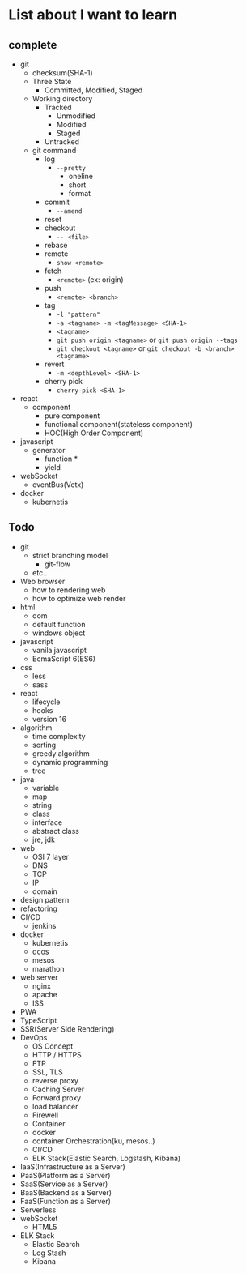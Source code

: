 # List about I want to learn

## complete

* git
  * checksum(SHA-1)
  * Three State
    * Committed, Modified, Staged
  * Working directory
    * Tracked
      * Unmodified
      * Modified
      * Staged
    * Untracked
  * git command
    * log
      * `--pretty`
        * oneline
        * short
        * format
    * commit
      * `--amend`
    * reset
    * checkout
      * `-- <file>`
    * rebase
    * remote
      * `show <remote>`
    * fetch
      * `<remote>` (ex: origin)
    * push
      * `<remote> <branch>`
    * tag
      * `-l "pattern"`
      * `-a <tagname> -m <tagMessage> <SHA-1>`
      * `<tagname>`
      * `git push origin <tagname>` or `git push origin --tags`
      * `git checkout <tagname>` or `git checkout -b <branch> <tagname>`
    * revert
      * `-m <depthLevel> <SHA-1>`
    * cherry pick
      * `cherry-pick <SHA-1>`
* react
  * component
    * pure component
    * functional component(stateless component)
    * HOC(High Order Component)
* javascript
  * generator
    * function *
    * yield
* webSocket
  * eventBus(Vetx)
* docker
  * kubernetis

## Todo
* git
  * strict branching model
    * git-flow
  * etc..
* Web browser
  * how to rendering web
  * how to optimize web render
* html
  * dom
  * default function
  * windows object
* javascript
  * vanila javascript
  * EcmaScript 6(ES6)
* css
  * less
  * sass
* react
  * lifecycle
  * hooks
  * version 16
* algorithm
  * time complexity
  * sorting
  * greedy algorithm
  * dynamic programming
  * tree
* java
  * variable
  * map
  * string
  * class
  * interface
  * abstract class
  * jre, jdk
* web
  * OSI 7 layer
  * DNS
  * TCP
  * IP
  * domain
* design pattern
* refactoring
* CI/CD
  * jenkins
* docker
  * kubernetis
  * dcos
  * mesos
  * marathon
* web server
  * nginx
  * apache
  * ISS
* PWA
* TypeScript
* SSR(Server Side Rendering)
* DevOps
  * OS Concept
  * HTTP / HTTPS
  * FTP
  * SSL, TLS
  * reverse proxy
  * Caching Server
  * Forward proxy
  * load balancer
  * Firewell
  * Container
  * docker
  * container Orchestration(ku, mesos..)
  * CI/CD
  * ELK Stack(Elastic Search, Logstash, Kibana)
* IaaS(Infrastructure as a Server)
* PaaS(Platform as a Server)
* SaaS(Service as a Server)
* BaaS(Backend as a Server)
* FaaS(Function as a Server)
* Serverless
* webSocket
  * HTML5
* ELK Stack
  * Elastic Search
  * Log Stash
  * Kibana
